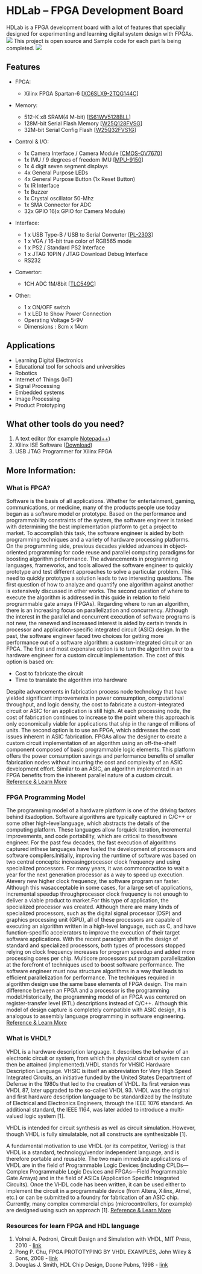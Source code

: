 # HDLab – FPGA Development Board
HDLab is a FPGA development board with a lot of features that specially designed for experimenting and learning digital system design with FPGAs.
![](https://raw.githubusercontent.com/alialaei110/HDLab-FPGA-Development-Board/master/Document/PICTURES/View_F.jpg)
This project is open source and Sample code for each part Is being completed.
![](https://raw.githubusercontent.com/alialaei110/HDLab-FPGA-Development-Board/master/Document/PICTURES/Block-diagram.jpg)
## Features

- FPGA:
  - Xilinx FPGA Spartan-6 [[XC6SLX9-2TQG144C](https://www.xilinx.com/support/documentation/data_sheets/ds160.pdf)]  

- Memory:
  - 512-K x8 SRAM(4 M-bit) [[IS61WV5128BLL](http://www.issi.com/WW/pdf/61-64WV5128Axx-Bxx.pdf)]  
  -	128M-bit Serial Flash Memory  [[W25Q128FVSG](https://www.pjrc.com/teensy/W25Q128FV.pdf)]   
  -	32M-bit Serial Config Flash [[W25Q32FVS1G](https://www.elinux.org/images/f/f5/Winbond-w25q32.pdf)]

- Control & I/O:
  - 1x Camera Interface / Camera Module [[CMOS-OV7670](https://www.voti.nl/docs/OV7670.pdf)]  
  -	1x IMU / 9 degrees of freedom IMU [[MPU-9150](https://www.invensense.com/wp-content/uploads/2015/02/MPU-9150-Datasheet.pdf)]   
  -	1x 4 digit seven segment displays
  -	4x General Purpose LEDs
  -	4x General Purpose Button (1x Reset Button)
  -	1x IR Interface
  -	1x Buzzer
  -	1x Crystal oscillator 50-Mhz
  -	1x SMA Connector for ADC
  -	32x GPIO 16)x GPIO for Camera Module)
  
- Interface:
  -	1 x USB Type-B / USB to Serial Converter [[PL-2303](http://www.prolific.com.tw/UserFiles/files/ds_pl2303HXD_v1_4_4.pdf)] 
  -	1 x VGA / 16-bit true color of RGB565 mode
  -	1 x PS2 / Standard PS2 Interface
  -	1 x JTAG 10PIN / JTAG Download Debug Interface
  -	 RS232 
  
- Convertor:
  -	1CH ADC 1M/8bit [[TLC549C](http://www.ti.com/lit/ds/symlink/tlc549.pdf)] 
  
- Other:
  -	1 x ON/OFF switch
  -	1 x LED to Show Power Connection
  -	Operating Voltage 5-9V
  -	Dimensions : 8cm x 14cm

## Applications

  *	Learning Digital Electronics
  *	Educational tool for schools and universities
  * Robotics
  *	Internet of Things (IoT)
  *	Signal Processing
  *	Embedded systems
  *	Image Processing
  *	Product Prototyping

## What other tools do you need?

  1. 	A text editor (for example  [Notepad++](https://notepad-plus-plus.org/))
  2.	Xilinx ISE Software ([Download](https://www.xilinx.com/support/download/index.html/content/xilinx/en/downloadNav/design-tools.html))
  3.	USB JTAG Programmer for Xilinx FPGA 

## More Information:

### What is FPGA?

Software is the basis of all applications. Whether for entertainment, gaming, communications, or medicine, many of the products people use today began as a software model or prototype. Based on the performance and programmability constraints of the system, the software engineer is tasked with determining the best implementation platform to get a project to market. To accomplish this task, the software engineer is aided by both programming techniques and a variety of hardware processing platforms. On the programming side, previous decades yielded advances in object-oriented programming for code reuse and parallel computing paradigms for boosting algorithm performance. The advancements in programming languages, frameworks, and tools allowed the software engineer to quickly prototype and test different approaches to solve a particular problem. This need to quickly prototype a solution leads to two interesting questions. The first question of how to analyze and quantify one algorithm against another is extensively discussed in other works. The second question of where to execute the algorithm is addressed in this guide in relation to field programmable gate arrays (FPGAs). Regarding where to run an algorithm, there is an increasing focus on parallelization and concurrency. Although the interest in the parallel and concurrent execution of software programs is not new, the renewed and increased interest is aided by certain trends in processor and application-specific integrated circuit (ASIC) design. In the past, the software engineer faced two choices for getting more performance out of a software algorithm: a custom-integrated circuit or an FPGA. The first and most expensive option is to turn the algorithm over to a hardware engineer for a custom circuit implementation. The cost of this option is based on:

* Cost to fabricate the circuit
* Time to translate the algorithm into hardware

 Despite advancements in fabrication process node technology that have yielded significant improvements in power consumption, computational throughput, and logic density, the cost to fabricate a custom-integrated circuit or ASIC for an application is still high. At each processing node, the cost of fabrication continues to increase to the point where this approach is only economically viable for applications that ship in the range of millions of units. The second option is to use an FPGA, which addresses the cost issues inherent in ASIC fabrication. FPGAs allow the designer to create a custom circuit implementation of an algorithm using an off-the-shelf component composed of basic programmable logic elements. This platform offers the power consumption savings and performance benefits of smaller fabrication nodes without incurring the cost and complexity of an ASIC development effort. Similar to an ASIC, an algorithm implemented in an FPGA benefits from the inherent parallel nature of a custom circuit. [Reference & Learn More](https://www.xilinx.com/support/documentation/sw_manuals/ug998-vivado-intro-fpga-design-hls.pdf)


### FPGA Programming Model

The programming model of a hardware platform is one of the driving factors behind itsadoption. Software algorithms are typically captured in C/C++ or some other high-levellanguage, which abstracts the details of the computing platform. These languages allow forquick iteration, incremental improvements, and code portability, which are critical to thesoftware engineer. For the past few decades, the fast execution of algorithms captured inthese languages have fueled the development of processors and software compilers.Initially, improving the runtime of software was based on two central concepts: increasingprocessor clock frequency and using specialized processors. For many years, it was commonpractice to wait a year for the next generation processor as a way to speed up execution. Atevery new higher clock frequency, the software program ran faster. Although this wasacceptable in some cases, for a large set of applications, incremental speedup throughprocessor clock frequency is not enough to deliver a viable product to market.For this type of application, the specialized processor was created. Although there are many kinds of specialized processors, such as the digital signal processor (DSP) and graphics processing unit (GPU), all of these processors are capable of executing an algorithm written in a high-level language, such as C, and have function-specific accelerators to improve the execution of their target software applications. With the recent paradigm shift in the design of standard and specialized processors, both types of processors stopped relying on clock frequency increases for program speedup and added more processing cores per chip. Multicore processors put program parallelization at the forefront of techniques used to boost software performance. The software engineer must now structure algorithms in a way that leads to efficient parallelization for performance. The techniques required in algorithm design use the same base elements of FPGA design. The main difference between an FPGA and a processor is the programming model.Historically, the programming model of an FPGA was centered on register-transfer level (RTL) descriptions instead of C/C++. Although this model of design capture is completely compatible with ASIC design, it is analogous to assembly language programming in software engineering. [Reference & Learn More](https://www.xilinx.com/support/documentation/sw_manuals/ug998-vivado-intro-fpga-design-hls.pdf)

### What is VHDL?

VHDL is a hardware description language. It describes the behavior of an electronic circuit or system, from which the physical circuit or system can then be attained (implemented).VHDL stands for VHSIC Hardware Description Language. VHSIC is itself an abbreviation for Very High Speed Integrated Circuits, an initiative funded by the United States Department of Defense in the 1980s that led to the creation of VHDL. Its first version was VHDL 87, later upgraded to the so-called VHDL 93. VHDL was the original and first hardware description language to be standardized by the Institute of Electrical and Electronics Engineers, through the IEEE 1076 standard. An additional standard, the IEEE 1164, was later added to introduce a multi-valued logic system [1]. 

VHDL is intended for circuit synthesis as well as circuit simulation. However, though VHDL is fully simulatable, not all constructs are synthesizable [1].  

A fundamental motivation to use VHDL (or its competitor, Verilog) is that VHDL is a standard, technology/vendor independent language, and is therefore portable and reusable. The two main immediate applications of VHDL are in the field of Programmable Logic Devices (including CPLDs—Complex Programmable Logic Devices and FPGAs—Field Programmable Gate Arrays) and in the field of ASICs (Application Specific Integrated Circuits). Once the VHDL code has been written, it can be used either to implement the circuit in a programmable device (from Altera, Xilinx, Atmel, etc.) or can be submitted to a foundry for fabrication of an ASIC chip. Currently, many complex commercial chips (microcontrollers, for example) are designed using such an approach [1]. [Reference & Learn More]( https://mitpress.mit.edu/books/circuit-design-and-simulation-vhdl-second-edition)


### Resources for learn FPGA and HDL language

1. Volnei A. Pedroni, Circuit Design and Simulation with VHDL, MIT Press, 2010 - [link]( https://mitpress.mit.edu/books/circuit-design-and-simulation-vhdl-second-edition)
2. Pong P. Chu, FPGA PROTOTYPING BY VHDL EXAMPLES, John Wiley & Sons, 2008 - [link]( https://www.wiley.com/en-us/FPGA+Prototyping+by+VHDL+Examples%3A+Xilinx+Spartan+3+Version-p-9781118210604)
3. Douglas J. Smith, HDL Chip Design, Doone Pubns, 1998 - [link]( https://www.amazon.com/Hdl-Chip-Design-Synthesizing-Simulating/dp/0965193438)
